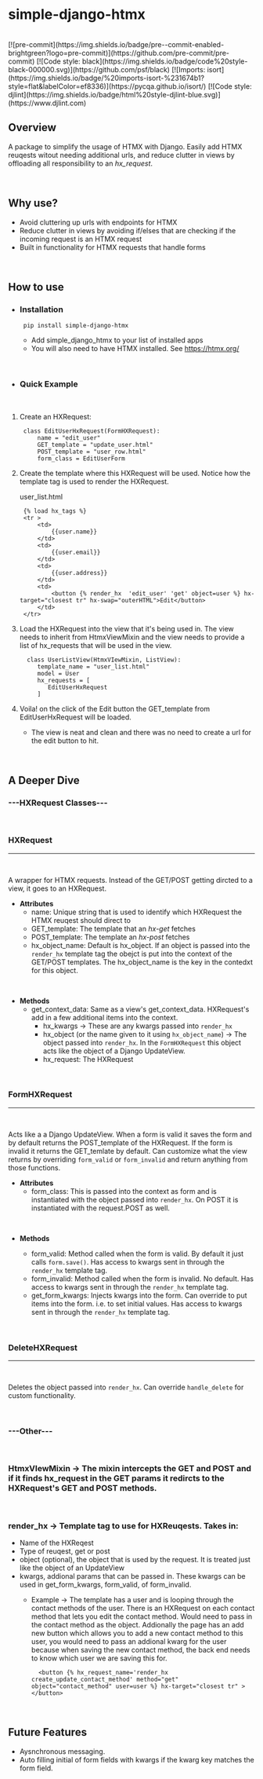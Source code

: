 # simple-django-htmx
<br>
[![pre-commit](https://img.shields.io/badge/pre--commit-enabled-brightgreen?logo=pre-commit)](https://github.com/pre-commit/pre-commit)
[![Code style: black](https://img.shields.io/badge/code%20style-black-000000.svg)](https://github.com/psf/black)
[![Imports: isort](https://img.shields.io/badge/%20imports-isort-%231674b1?style=flat&labelColor=ef8336)](https://pycqa.github.io/isort/)
[![Code style: djlint](https://img.shields.io/badge/html%20style-djlint-blue.svg)](https://www.djlint.com)

## Overview

A package to simplify the usage of HTMX with Django. Easily add HTMX reuqests witout needing additional urls, and reduce clutter in views by offloading all responsibility to an <em>hx_request</em>.

<br>

## Why use?


- Avoid cluttering up urls with endpoints for HTMX
- Reduce clutter in views by avoiding if/elses that are checking if the incoming request is an HTMX request
- Built in functionality for HTMX requests that handle forms

<br>

## How to use


- ### **Installation**
       pip install simple-django-htmx
    - Add simple_django_htmx to your list of installed apps
    - You will also need to have HTMX installed. See https://htmx.org/

<br>

- ### **Quick Example**

<br>

1. Create an HXRequest:

        class EditUserHxRequest(FormHXRequest):
            name = "edit_user"
            GET_template = "update_user.html"
            POST_template = "user_row.html"
            form_class = EditUserForm

2. Create the template where this HXRequest will be used. Notice how the template tag is used to render the HXRequest.
   <br>

    user_list.html

        {% load hx_tags %}
        <tr >
            <td>
                {{user.name}}
            </td>
            <td>
                {{user.email}}
            </td>
            <td>
                {{user.address}}
            </td>
            <td>
                <button {% render_hx  'edit_user' 'get' object=user %} hx-target="closest tr" hx-swap="outerHTML">Edit</button>
            </td>
        </tr>

3. Load the HXRequest into the view that it's being used in. The view needs to inherit from HtmxViewMixin and the view needs to provide a list of hx_requests that will be used in the view.

         class UserListView(HtmxVIewMixin, ListView):
            template_name = "user_list.html"
            model = User
            hx_requests = [
               EditUserHxRequest
            ]

4. Voila! on the click of the Edit button the GET_template from EditUserHxRequest will be loaded.

   - The view is neat and clean and there was no need to create a url for the edit button to hit.


<br>

## A Deeper Dive


### **---HXRequest Classes---**

<br>

### **HXRequest**

---

<br>

A wrapper for HTMX requests. Instead of the GET/POST getting dircted to a view, it goes to an HXRequest.

- **Attributes**
     - name: Unique string that is used to identify which HXRequest the HTMX reuqest should direct to
     - GET_template: The template that an <em>hx-get</em> fetches
     - POST_template: The template an <em>hx-post</em> fetches
     - hx_object_name: Default is hx_object. If an object is passed into the `render_hx` template tag the obejct is put into the context of the GET/POST templates. The hx_object_name is the key in the contedxt for this object.

<br>

- **Methods**
    - get_context_data: Same as a view's get_context_data. HXRequest's add in a few additional items into the context.
        - hx_kwargs -> These are any kwargs passed into `render_hx`
        - hx_object (or the name given to it using `hx_object_name`) -> The object passed into `render_hx`. In the `FormHXRequest` this object acts like the object of a Django UpdateView.
        - hx_request: The HXRequest

<br>

### **FormHXRequest**

---

<br>

Acts like a a Django UpdateView. When a form is valid it saves the form and by default returns the POST_template of the HXRequest. If the form is invalid it returns the GET_temlate by default. Can customize what the view returns by overriding `form_valid` or `form_invalid` and return anything from those functions.

- **Attributes**
  - form_class: This is passed into the context as form and is instantiated with the object passed into `render_hx`. On POST it is instantiated with the request.POST as well.


<br>

- **Methods**

  - form_valid: Method called when the form is valid. By default it just calls `form.save()`. Has access to kwargs sent in through the `render_hx` template tag.
  - form_invalid: Method called when the form is invalid. No default. Has access to kwargs sent in through the `render_hx` template tag.
  - get_form_kwargs: Injects kwargs into the form. Can override to put items into the form. i.e. to set initial values. Has access to kwargs sent in through the `render_hx` template tag.

<br>

### **DeleteHXRequest**

---

<br>

Deletes the object passed into `render_hx`. Can override `handle_delete` for custom functionality.

<br>

### **---Other---**

<br>

### **HtmxVIewMixin** -> The mixin intercepts the GET and POST and if it finds hx_request in the GET params it redircts to the HXRequest's GET and POST methods.

<br>

### **render_hx** -> Template tag to use for HXReuqests. Takes in:
- Name of the HXReqest
- Type of reuqest, get or post
- object (optional), the object that is used by the request. It is treated just like the object of an UpdateView
- kwargs, addional params that can be passed in. These kwargs can be used in get_form_kwargs, form_valid, of form_invalid.
    - Example -> The template has a user and is looping through the contact methods of the user. There is an HXRequest on each contact method that lets you edit the contact method. Would need to pass in the contact method as the object. Addionally the page has an add new button which allows you to add a new contact method to this user, you would need to pass an addional kwarg for the user because when saving the new contact method, the back end needs to know which user we are saving this for.

            <button {% hx_request_name='render_hx create_update_contact_method' method="get" object="contact_method" user=user %} hx-target="closest tr" ></button>

<br>

## Future Features


- Aysnchronous messaging.
- Auto filling initial of form fields with kwargs if the kwarg key matches the form field.
